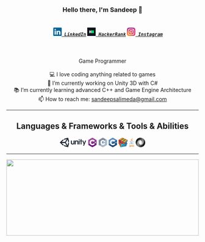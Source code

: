 <h3 align="center">Hello there, I'm Sandeep 👋</h3>
<h5 align="center">
  <code>
    <a href="https://www.linkedin.com/in/mrsan98/" title="LinkedIn Profile"><img width="22" src="https://github.com/mrsan9/mrsan9/blob/master/images/linkedin.svg"> LinkedIn</a></code>
  <code><a href="https://www.hackerrank.com/zumrudu_anka" title="HackerRank Profile"><img width="22" src="https://github.com/mrsan9/mrsan9/blob/master/images/hackerrank.png"> HackerRank</a></code>
  <code><a href="https://www.instagram.com/osman__durdag/" title="Instagram Profile"><img width="22" src="https://github.com/mrsan9/mrsan9/blob/master/images/instagram.svg"> Instagram</a></code>
</h5>
<br>
<p align="center">
  Game Programmer
  <br>
  <br> 
  💻 I love coding anything related to games
  <br>
  🔬 I’m currently working on Unity 3D with C#
  <br>
  📚 I’m currently learning advanced C++ and Game Engine Architecture 
  <br>
  📫 How to reach me: <a href="mailto: sandeepsalimeda@gmail.com">sandeepsalimeda@gmail.com</a>
</p>

<hr>

<h2 align="center">Languages & Frameworks & Tools & Abilities</h2>

<p align="center">
	 <code><img title="Unity" height="25" src="https://github.com/mrsan9/mrsan9/blob/master/images/unity.svg"></code>
	<code><img title="C#" height="25" src="https://github.com/mrsan9/mrsan9/blob/master/images/cSharp.svg"></code>
  <code><img title="C" height="25" src="https://github.com/mrsan9/mrsan9/blob/master/images/c.svg"></code>
  <code><img title="C++" height="25" src="https://github.com/mrsan9/mrsan9/blob/master/images/cpp.svg"></code>    
  <code><img title="Problem Solving" height="25" src="https://github.com/mrsan9/mrsan9/blob/master/images/problemSolving.png"></code> 
  <code><img title="Java" height="25" src="https://github.com/mrsan9/mrsan9/blob/master/images/java.svg"></code>
  <code><img title="JSON" height="25" src="https://github.com/mrsan9/mrsan9/blob/master/images/json.svg"></code> 
</p>

<hr>

<a href="https://github.com/mrsan9/github-readme-stats" title="Go to Source"><img width="100%" height="200" src="https://github-readme-stats.vercel.app/api?username=mrsan9&show_icons=true&hide_border=true"></a>



<!--
**zumrudu-anka/zumrudu-anka** is a ✨ _special_ ✨ repository because its `README.md` (this file) appears on your GitHub profile.

Here are some ideas to get you started:

- 🔭 I’m currently working on ...
- 🌱 I’m currently learning ...
- 👯 I’m looking to collaborate on ...
- 🤔 I’m looking for help with ...
- 💬 Ask me about ...
- 📫 How to reach me: ...
- 😄 Pronouns: ...
- ⚡ Fun fact: ...
-->
